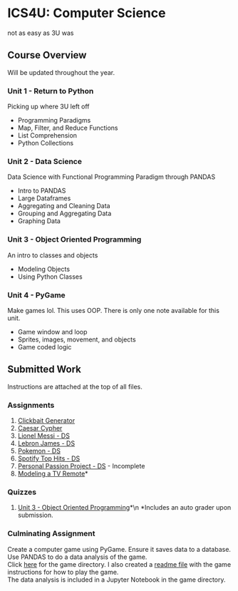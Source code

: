 # ICS4U: Computer Science
not as easy as 3U was
## Course Overview
Will be updated throughout the year.
### Unit 1 - Return to Python
Picking up where 3U left off
- Programming Paradigms
- Map, Filter, and Reduce Functions
- List Comprehension
- Python Collections
### Unit 2 - Data Science
Data Science with Functional Programming Paradigm through PANDAS
- Intro to PANDAS
- Large Dataframes
- Aggregating and Cleaning Data
- Grouping and Aggregating Data
- Graphing Data
### Unit 3 - Object Oriented Programming
An intro to classes and objects
- Modeling Objects
- Using Python Classes
### Unit 4 - PyGame
Make games lol. This uses OOP. There is only one note available for this unit.
- Game window and loop
- Sprites, images, movement, and objects
- Game coded logic
## Submitted Work
Instructions are attached at the top of all files.
### Assignments
1. [Clickbait Generator](https://github.com/Aulteran/Course-ICS4U-Notes/blob/main/Assignment1_Clickbait_Gen.py)
2. [Caesar Cypher](https://github.com/Aulteran/Course-ICS4U-Notes/blob/main/Assignment2_Caeser_Cypher.py)
3. [Lionel Messi - DS](https://github.com/Aulteran/Course-ICS4U-Notes/blob/main/Assignment3_Messi_Assignment.py)
4. [Lebron James - DS](https://github.com/Aulteran/Course-ICS4U-Notes/blob/main/Assignment4_Lebron_James_Assignment.py)
5. [Pokemon - DS](https://github.com/Aulteran/Course-ICS4U-Notes/blob/main/Assignment5_Pokemon_Assignment.ipynb)
6. [Spotify Top Hits - DS](https://github.com/Aulteran/Course-ICS4U-Notes/blob/main/Assignment6_SpotifyTop100.ipynb)
7. [Personal Passion Project - DS](https://github.com/Aulteran/Course-ICS4U-Notes/blob/main/Assignment7_Personal_Passion_Project.ipynb) - Incomplete
8. [Modeling a TV Remote](https://github.com/Aulteran/Course-ICS4U-Notes/blob/main/Assignment8_TV_Remote.py)*
### Quizzes
1. [Unit 3 - Object Oriented Programming](https://github.com/Aulteran/Course-ICS4U-Notes/blob/main/Unit3_OOP_Quiz.py)*\n
*Includes an auto grader upon submission.
### Culminating Assignment
Create a computer game using PyGame. Ensure it saves data to a database. Use PANDAS to do a data analysis of the game. <br>
Click [here](https://github.com/Aulteran/Course-ICS4U-Notes/tree/main/CCA/script) for the game directory.
I also created a [readme file]() with the game instructions for how to play the game. <br>
The data analysis is included in a Jupyter Notebook in the game directory.<br>
